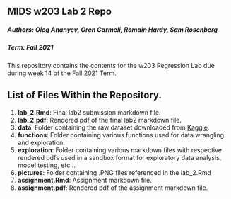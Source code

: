 ## MIDS w203 Lab 2 Repo

##### Authors: Oleg Ananyev, Oren Carmeli, Romain Hardy, Sam Rosenberg
##### Term: Fall 2021

This repository contains the contents for the w203 Regression Lab due during week 14 of the Fall 2021 Term. 

## List of Files Within the Repository.

1. **lab_2.Rmd**: Final lab2 submission markdown file. 
2. **lab_2.pdf**: Rendered pdf of the final lab2 markdown file.
3. **data**: Folder containing the raw dataset downloaded from [Kaggle](https://www.kaggle.com/lava18/google-play-store-apps).
4. **functions**: Folder containing various functions used for data wrangling and exploration.
5. **exploration**: Folder containing various markdown files with respective rendered pdfs used in a sandbox format for exploratory data analysis, model testing, etc...
6. **pictures**: Folder containing .PNG files referenced in the lab_2.Rmd
7. **assignment.Rmd**: Assignment markdown file.
8. **assignment.pdf**: Rendered pdf of the assignment markdown file.
